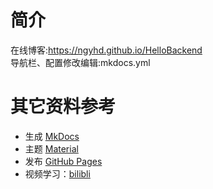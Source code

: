 # 简介
在线博客:https://ngyhd.github.io/HelloBackend  
导航栏、配置修改编辑:mkdocs.yml

# 其它资料参考
- 生成 [MkDocs](https://www.mkdocs.org) 
- 主题 [Material](https://github.com/squidfunk/mkdocs-material)
- 发布 [GitHub Pages](https://pages.github.com) 
- 视频学习：[bilibli](https://www.bilibili.com/video/BV1hL4y1w72r?spm_id_from=333.337.search-card.all.click&vd_source=bc7ccd429157606762fc717a92f25660)
